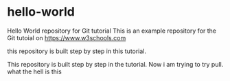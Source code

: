 # hello-world
Hello World repository for Git tutorial
This is an example repository for the Git tutoial on https://www.w3schools.com


this repository is  built step by step in this tutorial.

This repository is built step by step in the tutorial.
Now i am trying to try pull.
what the hell is this
